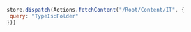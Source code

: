 ```javascript
store.dispatch(Actions.fetchContent("/Root/Content/IT", {
 query: "TypeIs:Folder"
}))
```
